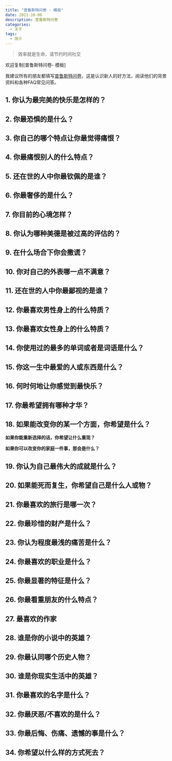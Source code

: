 ```yaml
---
title: "普鲁斯特问卷 - 模板"
date: 2021-10-06
description: 普鲁斯特问卷
categories:
  - 关于
tags:
  - 简介
---
```


> 效率就是生命，请节约时间社交

欢迎复制[普鲁斯特问卷- 模板]

我建议所有的朋友都填写[普鲁斯特问卷](https://en.wikipedia.org/wiki/Proust_Questionnaire)，这是认识新人的好方法，阅读他们的背景资料和各种FAQ常见问答。


## 1. 你认为最完美的快乐是怎样的？

## 2. 你最恐惧的是什么？

## 3. 你自己的哪个特点让你最觉得痛恨？

## 4. 你最痛恨别人的什么特点？

## 5. 还在世的人中你最钦佩的是谁？

## 6. 你最奢侈的是什么？

## 7. 你目前的心境怎样？

## 8. 你认为哪种美德是被过高的评估的？

## 9. 在什么场合下你会撒谎？

## 10. 你对自己的外表哪一点不满意？

## 11. 还在世的人中你最鄙视的是谁？

## 12. 你最喜欢男性身上的什么特质？

## 13. 你最喜欢女性身上的什么特质？

## 14. 你使用过的最多的单词或者是词语是什么？

## 15. 你这一生中最爱的人或东西是什么？

## 16. 何时何地让你感觉到最快乐？

## 17. 你最希望拥有哪种才华？

## 18. 如果能改变你的某一个方面，你希望是什么？

**如果你能重新选择的话，你希望让什么重现？**

**如果你可以改变你的家庭一件事，那会是什么？**

## 19. 你认为自己最伟大的成就是什么？

## 20. 如果能死而复生，你希望自己是什么人或物？

## 21. 你最喜欢的旅行是哪一次？

## 22. 你最珍惜的财产是什么？

## 23. 你认为程度最浅的痛苦是什么？

## 24. 你最喜欢的职业是什么？

## 25. 你最显著的特征是什么？

## 26. 你最看重朋友的什么特点？

## 27. 最喜欢的作家

## 28. 谁是你的小说中的英雄？

## 29. 你最认同哪个历史人物？

## 30. 谁是你现实生活中的英雄？

## 31. 你最喜欢的名字是什么？

## 32. 你最厌恶/不喜欢的是什么？

## 33. 你最后悔、伤痛、遗憾的事是什么？

## 34. 你希望以什么样的方式死去？

